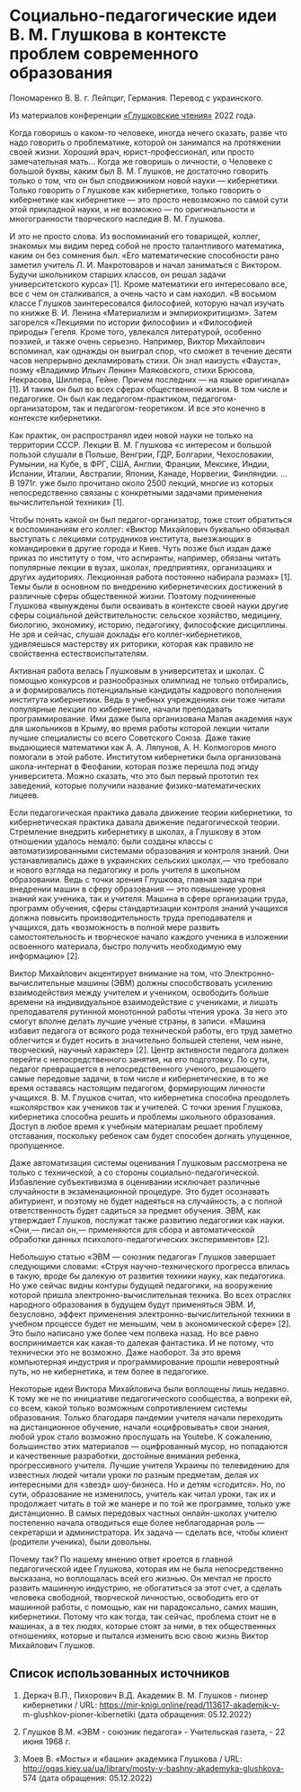 # Социально-педагогические идеи В. М. Глушкова в контексте проблем современного образования

Пономаренко В. В. г. Лейпциг, Германия. Перевод с украинского.

Из материалов конференции [«Глушковские чтения»](../index.md) 2022 года.

Когда говоришь о каком-то человеке, иногда нечего сказать, разве что надо говорить о проблематике, которой он занимался на протяжении своей жизни. Хороший врач, юрист-профессионал, или просто замечательная мать... Когда же говоришь о личности, о Человеке с большой буквы, каким был В. М. Глушков, не достаточно говорить только о том, что он был сподвижником новой науки — кибернетики. Только говорить о Глушкове как кибернетике, только говорить о кибернетике как кибернетике — это просто невозможно по самой сути этой прикладной науки, и не возможно — по оригинальности и многогранности творческого наследия В. М. Глушкова.

И это не просто слова. Из воспоминаний его товарищей, коллег, знакомых мы видим перед собой не просто талантливого математика, каким он без сомнения был. «Его математические способности рано заметил учитель Л. И. Макротоваров и начал заниматься с Виктором. Будучи школьником старших классов, он решал задачи университетского курса» [1]. Кроме математики его интересовало все, все с чем он сталкивался, а очень часто и сам находил. «В восьмом классе Глушков заинтересовался философией, которую начал изучать по книжке В. И. Ленина «Материализм и эмпириокритицизм». Затем загорелся «Лекциями по истории философии» и «Философией природы» Гегеля. Кроме того, увлекался литературой, особенно поэзией, и также очень серьезно. Например, Виктор Михайлович вспоминал, как однажды он выиграл спор, что сможет в течение десяти часов непрерывно декламировать стихи. Он знал наизусть «Фауста», поэму «Владимир Ильич Ленин» Маяковского, стихи Брюсова, Некрасова, Шиллера, Гейне. Причем последних — на языке оригинала» [1]. И таким он был во всех сферах общественной жизни. В том числе и педагогике. Он был как педагогом-практиком, педагогом-организатором, так и педагогом-теоретиком. И все это конечно в контексте кибернетики.

Как практик, он распространял идеи новой науки не только на территории СССР. Лекции В. М. Глушкова «с интересом и большой пользой слушали в Польше, Венгрии, ГДР, Болгарии, Чехословакии, Румынии, на Кубе, в ФРГ, США, Англии, Франции, Мексике, Индии, Испании, Италии, Австралии, Японии, Канаде, Норвегии, Финляндии. ... В 1971г. уже было прочитано около 2500 лекций, многие из которых непосредственно связаны с конкретными задачами применения вычислительной техники» [1].

Чтобы понять какой он был педагог-организатор, тоже стоит обратиться к воспоминаниям его коллег: «Виктор Михайлович буквально обязывал выступать с лекциями сотрудников института, выезжающих в командировки в другие города и Киев. Чуть позже был издан даже приказ по институту о том, что аспиранты, например, обязаны читать популярные лекции в вузах, школах, предприятиях, организациях и других аудиториях. Лекционная работа постоянно набирала размах» [1]. Темы были в основном по внедрению кибернетических достижений в различные сферы общественной жизни. Поэтому подчиненные Глушкова «вынуждены были осваивать в контексте своей науки другие сферы социальной действительности: сельское хозяйство, медицину, биологию, экономику, историю, педагогику, философские дисциплины. Не зря и сейчас, слушая доклады его коллег-кибернетиков, удивляешься мастерству их риторики, которая как правило не свойственна естествоиспытателям.

Активная работа велась Глушковым в университетах и школах. С помощью конкурсов и разнообразных олимпиад не только отбирались, а и формировались потенциальные кандидаты кадрового пополнения института кибернетики. Ведь в учебных учреждениях они тоже читали популярные лекции по кибернетике, начали преподавать программирование. Ими даже была организована Малая академия наук для школьников в Крыму, во время работы которой лекции читали лучшие специалисты со всего Советского Союза. Даже такие выдающиеся математики как А. А. Ляпунов, А. Н. Колмогоров много помогали в этой работе. Институтом кибернетики была организована школа-интернат в Феофании, которая позже перешла под эгиду университета. Можно сказать, что это был первый прототип тех заведений, которые получили название физико-математических лицеев.

Если педагогическая практика давала движение теории кибернетики, то кибернетическая практика давала движение педагогической теории. Стремление внедрить кибернетику в школах, а Глушкову в этом отношении удалось немало: были созданы классы с автоматизированными системами образования и контроля знаний. Они устанавливались даже в украинских сельских школах,— что требовало и нового взгляда на педагогику и роль учителя в школьном образовании. Ведь с точки зрения Глушкова, главная задача при внедрении машин в сферу образования — это повышение уровня знаний как ученика, так и учителя. Машина в сфере организации труда, программ обучения, сферы стандартизации контроля знаний учащихся должна повысить производительность труда преподавателя и учащихся, дать «возможность в полной мере развить самостоятельность и творческое начало каждого ученика в изложении освоенного материала, быстро получить необходимую ему информацию» [2].

Виктор Михайлович акцентирует внимание на том, что Электронно-вычислительные машины (ЭВМ) должны способствовать усилению взаимодействия между учителем и учеником, освободить больше времени на индивидуальное взаимодействие с учениками, и лишать преподавателя рутинной монотонной работы чтения урока. За него это смогут вполне делать лучшие ученые страны, в записи. «Машина избавит педагога от всякого рода технической работы, его труд заметно облегчится и будет носить в значительно большей степени, чем ныне, творческий, научный характер» [2]. Центр активности педагога должен перейти с непосредственного занятия, на его подготовку. По сути, педагог превращается в непосредственного ученого, решающего самые передовые задачи, в том числе и кибернетические, в то же время оставаясь настоящим педагогом, формирующим личности учащихся. В. М. Глушков считал, что кибернетика способна преодолеть «школярство» как учеников так и учителей. С точки зрения Глушкова, кибернетика способна решить и проблемы школьного образования. Доступ в любое время к учебным материалам решает проблему отставания, поскольку ребенок сам будет способен догнать упущенное, пропущенное.

Даже автоматизация системы оценивания Глушковым рассмотрена не только с технической, а со стороны социально-педагогической. Избавление субъективизма в оценивании исключает различные случайности в экзаменационной процедуре. Это будет осознавать абитуриент, и поэтому не будет надеяться на случайность, а с полной ответственность будет садиться за предмет обучения. ЭВМ, как утверждает Глушков, послужат также развитию педагогики как науки. «Они,— писал он,— применяются для сбора и автоматической обработки данных психолого-педагогических экспериментов» [2].

Небольшую статью «ЭВМ — союзник педагога» Глушков завершает следующими словами: «Струя научно-технического прогресса влилась в такую, вроде бы далекую от развития техники науку, как педагогика. Но уже сейчас видны контуры будущей педагогики, на вооружение которой пришла электронно-вычислительная техника. Во всех отраслях народного образования в будущем будут применяться ЭВМ. И, безусловно, эффект применения электронно-вычислительной техники в учебном процессе будет не меньшим, чем в экономической сфере» [2]. Это было написано уже более чем полвека назад. Но все равно воспринимается как какая-то далекая фантастика. И не потому, что технически это не возможно. Даже наоборот. За это время компьютерная индустрия и программирование прошли невероятный путь, но не кибернетика, и тем более в педагогике.

Некоторые идеи Виктора Михайловича были воплощены лишь недавно. К тому же не по инициативе педагогического сообщества, а вопреки ей, со всем, какой только возможным сопротивлением системы образования. Только благодаря пандемии учителя начали переходить на дистанционное обучение, начали «оцифровывать» свои знания, любой урок стало возможно прослушать на Youtebe. К сожалению, большинство этих материалов — оцифрованный мусор, но попадаются и качественные разработки, достойные внимания ребенка, прогрессивного учителя. Лучшие учителя Украины по телевидению для известных людей читали уроки по разным предметам, делая их интересными для «звезд» шоу-бизнеса. Но и детям «сгодится». Но, по сути, образование не изменилось, учитель как читал уроки, так их и продолжает читать в той же манере и по той же программе, только уже дистанционно. В самых передовых частных онлайн-школах учителю постепенно начала отводиться еще более неблагодарная роль — секретарши и администратора. Их задача — сделать все, чтобы клиент (родители ученика), были довольны.

Почему так? По нашему мнению ответ кроется в главной педагогической идее Глушкова, которая им не была непосредственно высказана, но воплощалась всей его жизнью. Он мечтал не просто развить машинную индустрию, не обогатиться за этот счет, а сделать человека свободной, творческой личностью, освободить его от машинной работы, с помощью, как ни парадоксально, самих машин, кибернетики. Потому что как тогда, так сейчас, проблема стоит не в машинах, а в тех людях, которые стоят за ними, в тех общественных отношениях, которые и пытался изменить всю свою жизнь Виктор Михайлович Глушков.

## Список использованных источников

1. Деркач В.П., Пихорович В.Д. Академик В. М. Глушков - пионер кибернетики / URL: https://mir-knigi.online/read/113617-akademik-v- m-glushkov-pioner-kibernetiki (дата обращения: 05.12.2022)

2. Глушков В.М. «ЭВМ - союзник педагога» - Учительская газета, - 22 июня 1968 г.

3. Моев В. «Мосты» и «башни» академика Глушкова / URL: http://ogas.kiev.ua/ua/library/mosty-y-bashny-akademyka-glushkova- 574 (дата обращения: 05.12.2022)